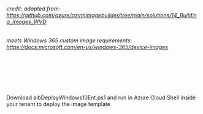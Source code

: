 ###### credit: adapted from: https://github.com/azure/azvmimagebuilder/tree/main/solutions/14_Building_Images_WVD
###### meets Windows 365 custom image requirements: https://docs.microsoft.com/en-us/windows-365/device-images

<br>
<br>
<br>
<br>

Download aibDeployWindows10Ent.ps1 and run in Azure Cloud Shell inside your tenant to deploy the image template

